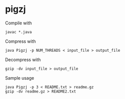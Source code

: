 # pigzj

Compile with 
```
javac *.java 
```

Compress with 
```
java Pigzj -p NUM_THREADS < input_file > output_file
```

Decompress with 
```
gzip -dv input_file > output_file
```

Sample usage
``` 
java Pigzj -p 3 < README.txt > readme.gz 
gzip -dv readme.gz > README2.txt
```
